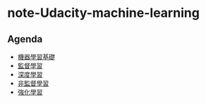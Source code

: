 # note-Udacity-machine-learning

## Agenda

- [機器學習基礎](https://github.com/htaiwan/note-Udacity-machine-learning/blob/master/機器學習基礎.md)
- [監督學習]()
- [深度學習]()
- [非監督學習]()
- [強化學習]()